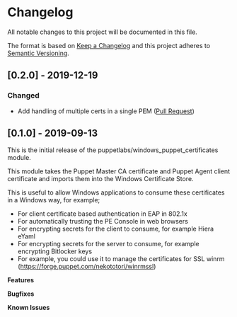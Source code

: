 # Changelog

All notable changes to this project will be documented in this file.

The format is based on [Keep a Changelog](http://keepachangelog.com/en/1.0.0/) and this project adheres to [Semantic Versioning](http://semver.org/spec/v2.0.0.html).

## [0.2.0] - 2019-12-19

### Changed

- Add handling of multiple certs in a single PEM ([Pull Request](https://github.com/puppetlabs/puppetlabs-windows_puppet_certificates/pull/8))

## [0.1.0] - 2019-09-13

This is the initial release of the puppetlabs/windows_puppet_certificates module.

This module takes the Puppet Master CA certificate and Puppet Agent client certificate and imports them into the Windows Certificate Store.

This is useful to allow Windows applications to consume these certificates in a Windows way, for example;

  * For client certificate based authentication in EAP in 802.1x
  * For automatically trusting the PE Console in web browsers
  * For encrypting secrets for the client to consume, for example Hiera eYaml
  * For encrypting secrets for the server to consume, for example encrypting Bitlocker keys
  * For example, you could use it to manage the certificates for SSL winrm (https://forge.puppet.com/nekototori/winrmssl)

**Features**

**Bugfixes**

**Known Issues**
